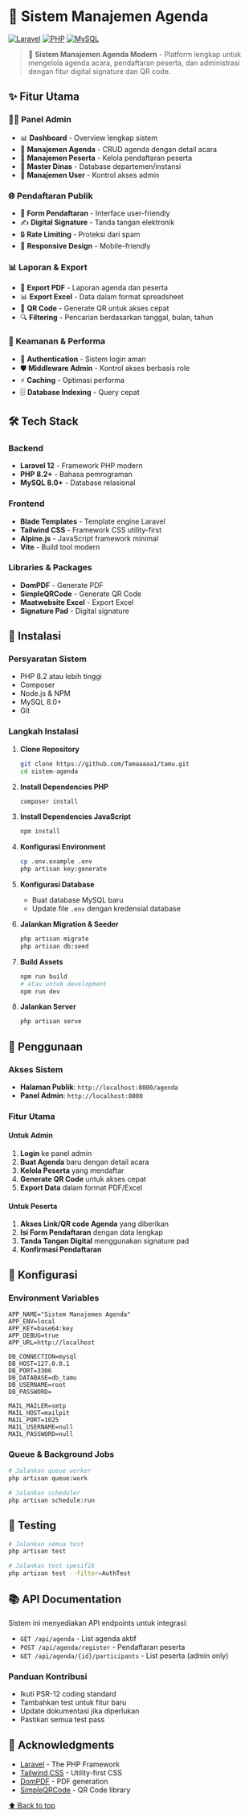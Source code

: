 # 🎯 Sistem Manajemen Agenda

[![Laravel](https://img.shields.io/badge/Laravel-12-red.svg)](https://laravel.com)
[![PHP](https://img.shields.io/badge/PHP-8.2+-blue.svg)](https://php.net)
[![MySQL](https://img.shields.io/badge/MySQL-8.0+-orange.svg)](https://mysql.com)

> 🚀 **Sistem Manajemen Agenda Modern** - Platform lengkap untuk mengelola agenda acara, pendaftaran peserta, dan administrasi dengan fitur digital signature dan QR code.

## ✨ Fitur Utama

### 👨‍💼 Panel Admin
- 📊 **Dashboard** - Overview lengkap sistem
- 📅 **Manajemen Agenda** - CRUD agenda dengan detail acara
- 👥 **Manajemen Peserta** - Kelola pendaftaran peserta
- 🏢 **Master Dinas** - Database departemen/instansi
- 👤 **Manajemen User** - Kontrol akses admin

### 🌐 Pendaftaran Publik
- 📝 **Form Pendaftaran** - Interface user-friendly
- ✍️ **Digital Signature** - Tanda tangan elektronik
- 🔒 **Rate Limiting** - Proteksi dari spam
- 📱 **Responsive Design** - Mobile-friendly

### 📊 Laporan & Export
- 📄 **Export PDF** - Laporan agenda dan peserta
- 📊 **Export Excel** - Data dalam format spreadsheet
- 📱 **QR Code** - Generate QR untuk akses cepat
- 🔍 **Filtering** - Pencarian berdasarkan tanggal, bulan, tahun

### 🔐 Keamanan & Performa
- 🔐 **Authentication** - Sistem login aman
- 🛡️ **Middleware Admin** - Kontrol akses berbasis role
- ⚡ **Caching** - Optimasi performa
- 🗄️ **Database Indexing** - Query cepat

## 🛠️ Tech Stack

### Backend
- **Laravel 12** - Framework PHP modern
- **PHP 8.2+** - Bahasa pemrograman
- **MySQL 8.0+** - Database relasional

### Frontend
- **Blade Templates** - Template engine Laravel
- **Tailwind CSS** - Framework CSS utility-first
- **Alpine.js** - JavaScript framework minimal
- **Vite** - Build tool modern

### Libraries & Packages
- **DomPDF** - Generate PDF
- **SimpleQRCode** - Generate QR Code
- **Maatwebsite Excel** - Export Excel
- **Signature Pad** - Digital signature

## 🚀 Instalasi

### Persyaratan Sistem
- PHP 8.2 atau lebih tinggi
- Composer
- Node.js & NPM
- MySQL 8.0+
- Git

### Langkah Instalasi

1. **Clone Repository**
   ```bash
   git clone https://github.com/Tamaaaaa1/tamu.git
   cd sistem-agenda
   ```

2. **Install Dependencies PHP**
   ```bash
   composer install
   ```

3. **Install Dependencies JavaScript**
   ```bash
   npm install
   ```

4. **Konfigurasi Environment**
   ```bash
   cp .env.example .env
   php artisan key:generate
   ```

5. **Konfigurasi Database**
   - Buat database MySQL baru
   - Update file `.env` dengan kredensial database

6. **Jalankan Migration & Seeder**
   ```bash
   php artisan migrate
   php artisan db:seed
   ```

7. **Build Assets**
   ```bash
   npm run build
   # atau untuk development
   npm run dev
   ```

8. **Jalankan Server**
   ```bash
   php artisan serve
   ```

## 📖 Penggunaan

### Akses Sistem
- **Halaman Publik**: `http://localhost:8000/agenda`
- **Panel Admin**: `http://localhost:8000`

### Fitur Utama

#### Untuk Admin
1. **Login** ke panel admin
2. **Buat Agenda** baru dengan detail acara
3. **Kelola Peserta** yang mendaftar
4. **Generate QR Code** untuk akses cepat
5. **Export Data** dalam format PDF/Excel

#### Untuk Peserta
1. **Akses Link/QR code Agenda** yang diberikan
2. **Isi Form Pendaftaran** dengan data lengkap
3. **Tanda Tangan Digital** menggunakan signature pad
4. **Konfirmasi Pendaftaran**

## 🔧 Konfigurasi

### Environment Variables
```env
APP_NAME="Sistem Manajemen Agenda"
APP_ENV=local
APP_KEY=base64:key
APP_DEBUG=true
APP_URL=http://localhost

DB_CONNECTION=mysql
DB_HOST=127.0.0.1
DB_PORT=3306
DB_DATABASE=db_tamu
DB_USERNAME=root
DB_PASSWORD=

MAIL_MAILER=smtp
MAIL_HOST=mailpit
MAIL_PORT=1025
MAIL_USERNAME=null
MAIL_PASSWORD=null
```

### Queue & Background Jobs
```bash
# Jalankan queue worker
php artisan queue:work

# Jalankan scheduler
php artisan schedule:run
```

## 🧪 Testing

```bash
# Jalankan semua test
php artisan test

# Jalankan test spesifik
php artisan test --filter=AuthTest
```

## 📚 API Documentation

Sistem ini menyediakan API endpoints untuk integrasi:

- `GET /api/agenda` - List agenda aktif
- `POST /api/agenda/register` - Pendaftaran peserta
- `GET /api/agenda/{id}/participants` - List peserta (admin only)

### Panduan Kontribusi
- Ikuti PSR-12 coding standard
- Tambahkan test untuk fitur baru
- Update dokumentasi jika diperlukan
- Pastikan semua test pass

## 🙏 Acknowledgments

- [Laravel](https://laravel.com) - The PHP Framework
- [Tailwind CSS](https://tailwindcss.com) - Utility-first CSS
- [DomPDF](https://github.com/dompdf/dompdf) - PDF generation
- [SimpleQRCode](https://github.com/SimpleSoftwareIO/simple-qrcode) - QR Code library

[⬆️ Back to top](#-sistem-manajemen-agenda)

</div>
